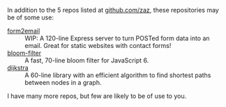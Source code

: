 In addition to the 5 repos listed at [github.com/zaz](https://github.com/zaz), these repositories may be of some use:

<dl>
	<dt><a href="https://github.com/zaz/form2email">form2email</a></dt>
		<dd>WIP: A 120-line Express server to turn POSTed form data into an email. Great for static websites with contact forms!</dd>
	<dt><a href="https://github.com/zaz/bloom-filter">bloom-filter</a></dt>
		<dd>A fast, 70-line bloom filter for JavaScript 6.</dd>
	<dt><a href="https://github.com/zaz/dijkstra">dijkstra</a></dt>
		<dd>A 60-line library with an efficient algorithm to find shortest paths between nodes in a graph.</dd>
</dl>

I have many more repos, but few are likely to be of use to you.
